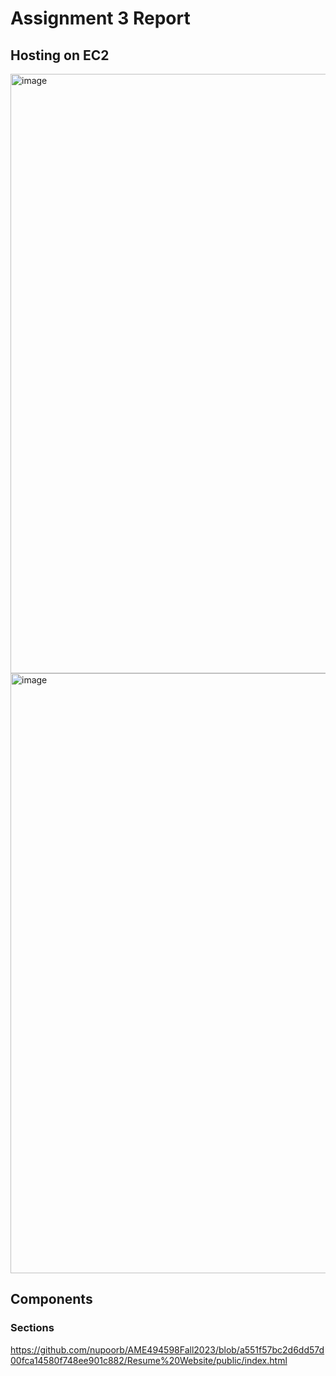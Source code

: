 <h1>Assignment 3 Report</h1>

<h2>Hosting on EC2</h2>
<img width="959" alt="image" src="https://github.com/nupoorb/AME494598Fall2023/assets/35562572/eeaa2d72-70ff-4f77-8141-eaf0cf5d1980">

<img width="960" alt="image" src="https://github.com/nupoorb/AME494598Fall2023/assets/35562572/5c577e19-260f-4173-9a97-e707317ec3a9">

<h2>Components</h2>
<h3>Sections</h3>
<a href="https://github.com/nupoorb/AME494598Fall2023/blob/a551f57bc2d6dd57d00fca14580f748ee901c882/Resume%20Website/public/index.html">https://github.com/nupoorb/AME494598Fall2023/blob/a551f57bc2d6dd57d00fca14580f748ee901c882/Resume%20Website/public/index.html</a>





